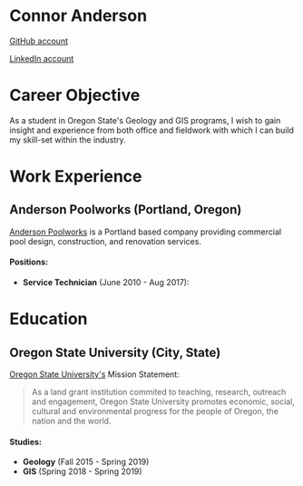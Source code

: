 # Connor Anderson

[GitHub account](http://github.com/conander/conander.github.io)

[LinkedIn account](http://www.linkedin.com/in/connor-anderson-4ab152133/)

# Career Objective
As a student in Oregon State's Geology and GIS programs, I wish to gain insight and experience from both office and fieldwork with which I can build my skill-set within the industry.

# Work Experience

## Anderson Poolworks (Portland, Oregon)
[Anderson Poolworks][APW] is a Portland based company providing commercial pool design, construction, and renovation services.

#### Positions:
* **Service Technician** (June 2010 - Aug 2017):


# Education

## Oregon State University (City, State)
[Oregon State University's][OSU] Mission Statement:
> As a land grant institution commited to teaching, research, outreach and engagement, Oregon State University promotes economic, social, cultural and environmental progress for the people of Oregon, the nation and the world.

#### Studies:
* **Geology** (Fall 2015 - Spring 2019)
* **GIS** (Spring 2018 - Spring 2019)


[APW]: http://poolbuildersportland.com
[OSU]: http://leadership.oregonstate.edu/trustees/oregon-state-university-mission-statement
